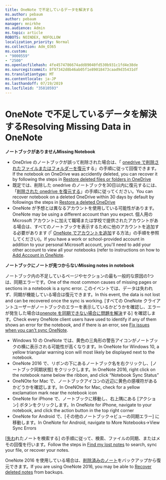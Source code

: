 ```yaml
---
title: OneNote で不足しているデータを解決する
ms.author: pebaum
author: pebaum
manager: mnirkhe
ms.audience: Admin
ms.topic: article
ROBOTS: NOINDEX, NOFOLLOW
localization_priority: Normal
ms.collection: Adm_O365
ms.custom:
- "9000559"
- "2500"
ms.openlocfilehash: 4fe4574786674add89040fd530b931c1fd4e38de
ms.sourcegitcommit: 8f97342d8b46ab05f1e89018473caad9d35431df
ms.translationtype: MT
ms.contentlocale: ja-JP
ms.lasthandoff: 07/19/2019
ms.locfileid: "35810593"
---
```

# <a name="resolving-missing-data-in-onenote"></a><span data-ttu-id="3e423-102">OneNote で不足しているデータを解決する</span><span class="sxs-lookup"><span data-stu-id="3e423-102">Resolving Missing Data in OneNote</span></span>

<span data-ttu-id="3e423-103">**ノートブックがありません**</span><span class="sxs-lookup"><span data-stu-id="3e423-103">**Missing Notebook**</span></span>

- <span data-ttu-id="3e423-104">OneDrive のノートブックが誤って削除された場合は、「 [onedrive で削除されたファイルまたはフォルダーを復元](https://support.office.com/article/949ada80-0026-4db3-a953-c99083e6a84f)する」の手順に従って回復できます。</span><span class="sxs-lookup"><span data-stu-id="3e423-104">If the notebook on OneDrive was accidently deleted, you can recover it by following the steps in [Restore deleted files or folders in OneDrive](https://support.office.com/article/949ada80-0026-4db3-a953-c99083e6a84f)</span></span>
- <span data-ttu-id="3e423-105">既定では、削除した onedrive のノートブックを30日以内に復元するには、「[削除された onedrive を復元する](https://docs.microsoft.com/onedrive/restore-deleted-onedrive)」の手順に従ってください。</span><span class="sxs-lookup"><span data-stu-id="3e423-105">You can recover notebook on a deleted OneDrive within 30 days by default by followings the steps in [Restore a deleted OneDrive](https://docs.microsoft.com/onedrive/restore-deleted-onedrive)</span></span>
- <span data-ttu-id="3e423-106">OneNote が予想とは異なるアカウントを使用している可能性があります。</span><span class="sxs-lookup"><span data-stu-id="3e423-106">OneNote may be using a different account than you expect.</span></span> <span data-ttu-id="3e423-107">個人用の Microsoft アカウントに加えて職場または学校で提供されたアカウントがある場合は、すべてのノートブックを表示するために他のアカウントを追加する必要があります (「 [OneNote でアカウントを追加](https://support.office.com/article/5afff855-54ee-47e4-a773-db048d4ac299)する方法」の手順を参照してください)。</span><span class="sxs-lookup"><span data-stu-id="3e423-107">If you have a work or school-provided account in addition to your personal Microsoft account, you'll need to add your other account to view all your notebooks (refer to instructions on how to [Add Account in OneNote](https://support.office.com/article/5afff855-54ee-47e4-a773-db048d4ac299).</span></span>

<span data-ttu-id="3e423-108">**ノートブックにノートが見つからない**</span><span class="sxs-lookup"><span data-stu-id="3e423-108">**Missing notes in notebook**</span></span>

<span data-ttu-id="3e423-109">ノートブック内の不足しているページやセクションの最も一般的な原因の1つは、同期エラーです。</span><span class="sxs-lookup"><span data-stu-id="3e423-109">One of the most common causes of missing pages or sections in a notebook is a sync error.</span></span> <span data-ttu-id="3e423-110">このイベントでは、データは失われず、同期が機能している場合は復元できます。</span><span class="sxs-lookup"><span data-stu-id="3e423-110">In this event, the data is not lost and can be recovered once the sync is working.</span></span> <span data-ttu-id="3e423-111">[すべての OneNote クライアントユーザーがノートブックのエラーを表示しているかどうかを確認し、エラーが発生した場合は[onenote を同期できない場合に問題を解決](https://support.office.com/article/299495ef-66d1-448f-90c1-b785a6968d45)する] を確認します。</span><span class="sxs-lookup"><span data-stu-id="3e423-111">Check every OneNote client users have used to identify if any of them shows an error for the notebook, and if there is an error, see [Fix issues when you can't sync OneNote](https://support.office.com/article/299495ef-66d1-448f-90c1-b785a6968d45).</span></span>

- <span data-ttu-id="3e423-112">Windows 10 の OneNote では、黄色の三角形の警告アイコンがノートブックの横に表示される可能性が高くなります。</span><span class="sxs-lookup"><span data-stu-id="3e423-112">In OneNote for Windows 10, a yellow triangular warning icon will most likely be displayed next to the notebook.</span></span>
- <span data-ttu-id="3e423-113">OneNote 2016 で、リボンの下にあるノートブック名を右クリックし、[ノートブック同期状態] をクリックします。</span><span class="sxs-lookup"><span data-stu-id="3e423-113">In OneNote 2016, right click on the notebook name below the ribbon, and click “Notebook Sync Status”</span></span>
- <span data-ttu-id="3e423-114">OneNOte for Mac で、ノートブックアイコンの近辺に黄色の感嘆符があるかどうかを確認します。</span><span class="sxs-lookup"><span data-stu-id="3e423-114">In OneNOte for Mac, check for a yellow exclamation mark near the notebook icon</span></span>
- <span data-ttu-id="3e423-115">OneNote for iPhone で、ノートブックに移動し、右上隅にある [アクション] ボタンをクリックします。</span><span class="sxs-lookup"><span data-stu-id="3e423-115">In OneNote for iPhone, navigate to your notebook, and click the action button in the top right corner</span></span>
- <span data-ttu-id="3e423-116">OneNote for Android で、[その他のノートブック->ビューの同期エラー] に移動します。</span><span class="sxs-lookup"><span data-stu-id="3e423-116">In OneNote for Android, navigate to More Notebooks->View Sync Errors</span></span>

<span data-ttu-id="3e423-117">[[失わ](https://support.office.com/article/32cb2bd7-afe7-44d2-a711-398a88421287)れたノートを検索する] の手順に従って、検索、ファイルの同期、またはメモの回復を行います。</span><span class="sxs-lookup"><span data-stu-id="3e423-117">Follow the steps in [Find my lost notes](https://support.office.com/article/32cb2bd7-afe7-44d2-a711-398a88421287) to search, sync your file, or recover your notes.</span></span>

<span data-ttu-id="3e423-118">OneNote 2016 を使用している場合は、[削除済みのノート](https://support.office.com/article/32ed1036-74fd-4c21-bc28-033a486e6b14)をバックアップから復元できます。</span><span class="sxs-lookup"><span data-stu-id="3e423-118">If you are using OneNote 2016, you may be able to [Recover deleted notes](https://support.office.com/article/32ed1036-74fd-4c21-bc28-033a486e6b14) from backups.</span></span>